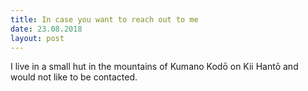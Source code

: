 ```yaml
---
title: In case you want to reach out to me
date: 23.08.2018
layout: post
---
```


I live in a small hut in the mountains of Kumano Kodō on Kii Hantō and would not
like to be contacted.
